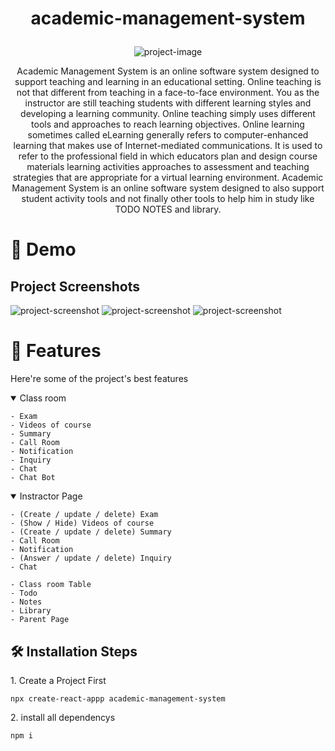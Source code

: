 # <p align="center" id="title">academic-management-system</p>

<p align="center"><img src="https://github.com/AhmedDoban/academic-management-system/assets/73547094/bbeef1c5-76a3-4275-8d7d-804c0cdf5c4a" alt="project-image"></p>

<p id="description" align="center">Academic Management System is an online software system designed to support teaching and learning in an educational setting. Online teaching is not that different from teaching in a face-to-face environment. You as the instructor are still teaching students with different learning styles and developing a learning community. Online teaching simply uses different tools and approaches to reach learning objectives. Online learning sometimes called eLearning generally refers to computer-enhanced learning that makes use of Internet-mediated communications. It is used to refer to the professional field in which educators plan and design course materials learning activities approaches to assessment and teaching strategies that are appropriate for a virtual learning environment. Academic Management System is an online software system designed to also support student activity tools and not finally other tools to help him in study like TODO NOTES and library.</p>

# 🚀 <a src="https://academic-management-system-git-main-ahmeddoban.vercel.app" > Demo </a>

<h2>Project Screenshots</h2>

<img src="https://github.com/AhmedDoban/academic-management-system/assets/73547094/4f78f550-bf3f-4d8b-b32e-895218627f1e" alt="project-screenshot" >

<img src="https://github.com/AhmedDoban/academic-management-system/assets/73547094/ae53a8f1-fe41-4dd4-920a-312fab109f7c" alt="project-screenshot" >

<img src="https://github.com/AhmedDoban/academic-management-system/assets/73547094/67f5179d-709d-4ac3-8fa8-33568e5c324b" alt="project-screenshot" >

# 🧐 Features

Here're some of the project's best features

<details open >
<summary>Class room</summary>

    - Exam
    - Videos of course
    - Summary
    - Call Room
    - Notification
    - Inquiry
    - Chat
    - Chat Bot

</details >
<details open>
<summary>Instractor Page</summary>

    - (Create / update / delete) Exam
    - (Show / Hide) Videos of course
    - (Create / update / delete) Summary
    - Call Room
    - Notification
    - (Answer / update / delete) Inquiry
    - Chat

</details >

    - Class room Table
    - Todo
    - Notes
    - Library
    - Parent Page

<h2>🛠️ Installation Steps</h2>

<p>1. Create a Project First</p>

```
npx create-react-appp academic-management-system
```

<p>2. install all dependencys</p>

```
npm i
```
